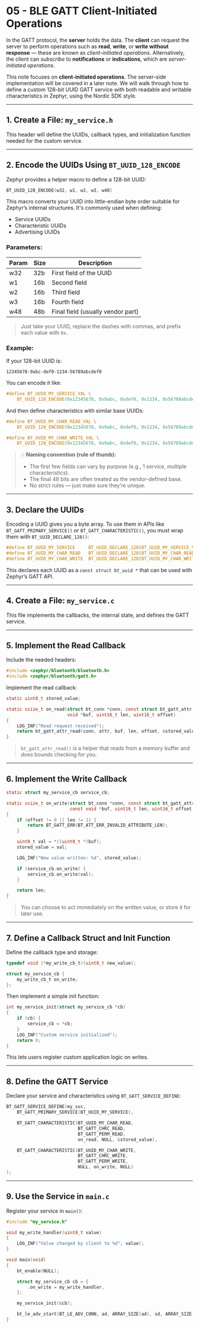 # 05 - BLE GATT Client-Initiated Operations

In the GATT protocol, the **server** holds the data. The **client** can request the server to perform operations such as **read**, **write**, or **write without response** — these are known as *client-initiated operations*. Alternatively, the client can *subscribe* to **notifications** or **indications**, which are *server-initiated operations*.

This note focuses on **client-initiated operations**. The server-side implementation will be covered in a later note. We will walk through how to define a custom 128-bit UUID GATT service with both readable and writable characteristics in Zephyr, using the Nordic SDK style.


---

## 1. Create a File: `my_service.h`

This header will define the UUIDs, callback types, and initialization function needed for the custom service.

---

## 2. Encode the UUIDs Using `BT_UUID_128_ENCODE`

Zephyr provides a helper macro to define a 128-bit UUID:

```c
BT_UUID_128_ENCODE(w32, w1, w2, w3, w48)
```

This macro converts your UUID into little-endian byte order suitable for Zephyr’s internal structures. It's commonly used when defining:
- Service UUIDs
- Characteristic UUIDs
- Advertising UUIDs

### Parameters:
| Param | Size | Description                      |
|-------|------|----------------------------------|
| w32   | 32b  | First field of the UUID          |
| w1    | 16b  | Second field                     |
| w2    | 16b  | Third field                      |
| w3    | 16b  | Fourth field                     |
| w48   | 48b  | Final field (usually vendor part)|

> Just take your UUID, replace the dashes with commas, and prefix each value with `0x`.

### Example:

If your 128-bit UUID is:
```
12345678-9abc-def0-1234-56789abcdef0
```

You can encode it like:

```c
#define BT_UUID_MY_SERVICE_VAL \
    BT_UUID_128_ENCODE(0x12345678, 0x9abc, 0xdef0, 0x1234, 0x56789abcdef0)
```

And then define characteristics with similar base UUIDs:

```c
#define BT_UUID_MY_CHAR_READ_VAL \
    BT_UUID_128_ENCODE(0x12345678, 0x9abc, 0xdef0, 0x1234, 0x56789abcdef1)

#define BT_UUID_MY_CHAR_WRITE_VAL \
    BT_UUID_128_ENCODE(0x12345678, 0x9abc, 0xdef0, 0x1234, 0x56789abcdef2)
```

> 💡 **Naming convention (rule of thumb):**
> - The first few fields can vary by purpose (e.g., 1 service, multiple characteristics).
> - The final 48 bits are often treated as the vendor-defined base.
> - No strict rules — just make sure they’re unique.

---

## 3. Declare the UUIDs

Encoding a UUID gives you a byte array. To use them in APIs like `BT_GATT_PRIMARY_SERVICE()` or `BT_GATT_CHARACTERISTIC()`, you must wrap them with `BT_UUID_DECLARE_128()`:

```c
#define BT_UUID_MY_SERVICE     BT_UUID_DECLARE_128(BT_UUID_MY_SERVICE_VAL)
#define BT_UUID_MY_CHAR_READ   BT_UUID_DECLARE_128(BT_UUID_MY_CHAR_READ_VAL)
#define BT_UUID_MY_CHAR_WRITE  BT_UUID_DECLARE_128(BT_UUID_MY_CHAR_WRITE_VAL)
```

This declares each UUID as a `const struct bt_uuid *` that can be used with Zephyr’s GATT API.

---

## 4. Create a File: `my_service.c`

This file implements the callbacks, the internal state, and defines the GATT service.

---

## 5. Implement the Read Callback

Include the needed headers:

```c
#include <zephyr/bluetooth/bluetooth.h>
#include <zephyr/bluetooth/gatt.h>
```

Implement the read callback:

```c
static uint8_t stored_value;

static ssize_t on_read(struct bt_conn *conn, const struct bt_gatt_attr *attr,
                       void *buf, uint16_t len, uint16_t offset)
{
    LOG_INF("Read request received");
    return bt_gatt_attr_read(conn, attr, buf, len, offset, &stored_value, sizeof(stored_value));
}
```

> `bt_gatt_attr_read()` is a helper that reads from a memory buffer and does bounds checking for you.

---

## 6. Implement the Write Callback

```c
static struct my_service_cb service_cb;

static ssize_t on_write(struct bt_conn *conn, const struct bt_gatt_attr *attr,
                        const void *buf, uint16_t len, uint16_t offset, uint8_t flags)
{
    if (offset != 0 || len != 1) {
        return BT_GATT_ERR(BT_ATT_ERR_INVALID_ATTRIBUTE_LEN);
    }

    uint8_t val = *((uint8_t *)buf);
    stored_value = val;

    LOG_INF("New value written: %d", stored_value);

    if (service_cb.on_write) {
        service_cb.on_write(val);
    }

    return len;
}
```

> You can choose to act immediately on the written value, or store it for later use.

---

## 7. Define a Callback Struct and Init Function

Define the callback type and storage:

```c
typedef void (*my_write_cb_t)(uint8_t new_value);

struct my_service_cb {
    my_write_cb_t on_write;
};
```

Then implement a simple init function:

```c
int my_service_init(struct my_service_cb *cb)
{
    if (cb) {
        service_cb = *cb;
    }
    LOG_INF("Custom service initialized");
    return 0;
}
```

This lets users register custom application logic on writes.

---

## 8. Define the GATT Service

Declare your service and characteristics using `BT_GATT_SERVICE_DEFINE`:

```c
BT_GATT_SERVICE_DEFINE(my_svc,
    BT_GATT_PRIMARY_SERVICE(BT_UUID_MY_SERVICE),

    BT_GATT_CHARACTERISTIC(BT_UUID_MY_CHAR_READ,
                           BT_GATT_CHRC_READ,
                           BT_GATT_PERM_READ,
                           on_read, NULL, &stored_value),

    BT_GATT_CHARACTERISTIC(BT_UUID_MY_CHAR_WRITE,
                           BT_GATT_CHRC_WRITE,
                           BT_GATT_PERM_WRITE,
                           NULL, on_write, NULL)
);
```

---

## 9. Use the Service in `main.c`

Register your service in `main()`:

```c
#include "my_service.h"

void my_write_handler(uint8_t value)
{
    LOG_INF("Value changed by client to %d", value);
}

void main(void)
{
    bt_enable(NULL);

    struct my_service_cb cb = {
        .on_write = my_write_handler,
    };

    my_service_init(&cb);

    bt_le_adv_start(BT_LE_ADV_CONN, ad, ARRAY_SIZE(ad), sd, ARRAY_SIZE(sd));
}
```
